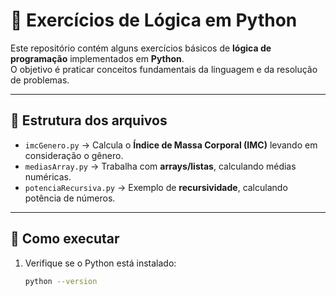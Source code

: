 # 🐍 Exercícios de Lógica em Python

Este repositório contém alguns exercícios básicos de **lógica de programação** implementados em **Python**.  
O objetivo é praticar conceitos fundamentais da linguagem e da resolução de problemas.

---

## 📂 Estrutura dos arquivos

- `imcGenero.py` → Calcula o **Índice de Massa Corporal (IMC)** levando em consideração o gênero.  
- `mediasArray.py` → Trabalha com **arrays/listas**, calculando médias numéricas.  
- `potenciaRecursiva.py` → Exemplo de **recursividade**, calculando potência de números.  

---

## 🚀 Como executar

1. Verifique se o Python está instalado:

   ```bash
   python --version
